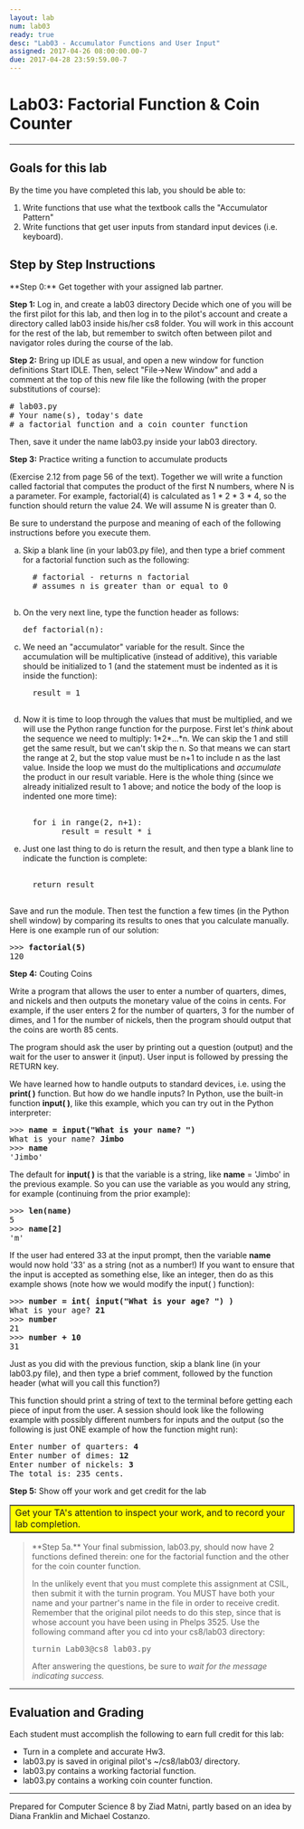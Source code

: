 ```yaml
---
layout: lab
num: lab03
ready: true
desc: "Lab03 - Accumulator Functions and User Input"
assigned: 2017-04-26 08:00:00.00-7
due: 2017-04-28 23:59:59.00-7
---
```


<div markdown='1'>

<h1>Lab03: Factorial Function & Coin Counter</h1>
<hr>
<h2>Goals for this lab</h2>

By the time you have completed this lab, you should be able to:
<ol>
<li>Write functions that use what the textbook calls the "Accumulator Pattern"</li>
<li>Write functions that get user inputs from standard input devices (i.e. keyboard).</li>
</ol>


<h2>Step by Step Instructions</h2>
**Step 0:** Get together with your assigned lab partner.

**Step 1:** Log in, and create a lab03 directory
Decide which one of you will be the first pilot for this lab, and then log in to the pilot's account and create a directory called lab03 inside his/her cs8 folder. You will work in this account for the rest of the lab, but remember to switch often between pilot and navigator roles during the course of the lab.

**Step 2:** Bring up IDLE as usual, and open a new window for function definitions
Start IDLE. Then, select &quot;File-&gt;New Window&quot; and add a comment at the top of this new file like the following (with the proper substitutions of course): 

<pre>
# lab03.py
# Your name(s), today's date
# a factorial function and a coin counter function
</pre>

Then, save it under the name lab03.py inside your lab03 directory.

**Step 3:** Practice writing a function to accumulate products

(Exercise 2.12 from page 56 of the text). Together we will write a function called factorial that computes the product of the first N numbers, where N is a parameter. For example, factorial(4) is calculated as 1 * 2 * 3 * 4, so the function should return the value 24. We will assume N is greater than 0.

Be sure to understand the purpose and meaning of each of the following instructions before you execute them.

<ol type="a">

<li>Skip a blank line (in your lab03.py file), and then type a brief comment for a factorial function such as the following:
  <pre>
  # factorial - returns n factorial 
  # assumes n is greater than or equal to 0
  </pre>
</li>

<li>On the very next line, type the function header as follows:
  <pre>def factorial(n):</pre>
</li>

<li>We need an "accumulator" variable for the result. Since the accumulation will be multiplicative (instead of additive), this variable should be initialized to 1 (and the statement must be indented as it is inside the function):
  <pre>
  result = 1
  </pre>
</li>

<li>Now it is time to loop through the values that must be multiplied, and we will use the Python range function for the purpose. First let's <em>think</em> about the sequence we need to multiply: 1*2*...*n. We can skip the 1 and still get the same result, but we can't skip the n. So that means we can start the range at 2, but the stop value must be n+1 to include n as the last value. Inside the loop we must do the multiplications and <em>accumulate</em> the product in our result variable. Here is the whole thing (since we already initialized result to 1 above; and notice the body of the loop is indented one more time):
  <pre>    
  for i in range(2, n+1):
        result = result * i
</pre>
</li>

<li>Just one last thing to do is return the result, and then type a blank line to indicate the function is complete:
  <pre>    
  return result
  </pre>
</li>
</ol>

Save and run the module. Then test the function a few times (in the Python shell window) by comparing its results to ones that you calculate manually.  Here is one example run of our solution:
<pre>
>>> <b>factorial(5)</b>
120
</pre>

**Step 4:** Couting Coins

Write a program that allows the user to enter a number of quarters, dimes, and nickels and then outputs the monetary value of the coins in cents. For example, if the user enters 2 for the number of quarters, 3 for the number of dimes, and 1 for the number of nickels, then the program should output that the coins are worth 85 cents.

The program should ask the user by printing out a question (output) and the wait for the user to answer it (input). User input is followed by pressing the RETURN key.

We have learned how to handle outputs to standard devices, i.e. using the <b>print( )</b> function. But how do we handle inputs? In Python, use the built-in function <b>input( )</b>, like this example, which you can try out in the Python interpreter:
<pre>
>>> <b>name = input("What is your name? ")</b>
What is your name? <b>Jimbo</b>
>>> <b>name</b>
'Jimbo'
</pre>

The default for <b>input( )</b> is that the variable is a string, like <b>name</b> = 'Jimbo' in the previous example. So you can use the variable as you would any string, for example (continuing from the prior example):
<pre>
>>> <b>len(name)</b>
5
>>> <b>name[2]</b>
'm'
</pre>

If the user had entered 33 at the input prompt, then the variable <b>name</b> would now hold '33' as a string (not as a number!) If you want to ensure that the input is accepted as something else, like an integer, then do as this example shows (note how we would modify the input( ) function):
<pre>
>>> <b>number = int( input("What is your age? ") )</b>
What is your age? <b>21</b>
>>> <b>number</b>
21
>>> <b>number + 10</b>
31
</pre>

Just as you did with the previous function, skip a blank line (in your lab03.py file), and then type a brief comment, followed by the function header (what will you call this function?)

This function should print a string of text to the terminal before getting each piece of input from the user. A session should look like the following example with possibly different numbers for inputs and the output (so the following is just ONE example of how the function might run):
<pre>
Enter number of quarters: <b>4</b>
Enter number of dimes: <b>12</b>
Enter number of nickels: <b>3</b>
The total is: 235 cents.
</pre>

**Step 5:** Show off your work and get credit for the lab

<table bgcolor="yellow" border="1" cellpadding="4"><tbody><tr><td>
   Get your TA's attention to inspect your work, and to record your lab completion.
</td></tr></tbody></table>

<blockquote>
**Step 5a.**
Your final submission, lab03.py, should now have 2 functions defined therein: one for the factorial function and the other for the coin counter function.

In the unlikely event that you must complete this assignment at CSIL, then submit it with the turnin program. You MUST have both your name and your partner's name in the file in order to receive credit. Remember that the original pilot needs to do this step, since that is whose account you have been using in Phelps 3525. Use the following command after you cd into your cs8/lab03 directory:

<pre>turnin Lab03@cs8 lab03.py</pre>

After answering the questions, be sure to <em>wait for the message indicating success.</em>
</blockquote>

<hr>
<h2>Evaluation and Grading</h2>
Each student must accomplish the following to earn full credit for this lab:
 <ul>
   <li>Turn in a complete and accurate Hw3.</li>
   <li>lab03.py is saved in original pilot's ~/cs8/lab03/ directory.</li>
   <li>lab03.py contains a working factorial function.</li>
   <li>lab03.py contains a working coin counter function.</li>
 </ul>

<hr>
Prepared for Computer Science 8 by Ziad Matni, partly based on an idea by Diana Franklin and Michael Costanzo.

</div>
